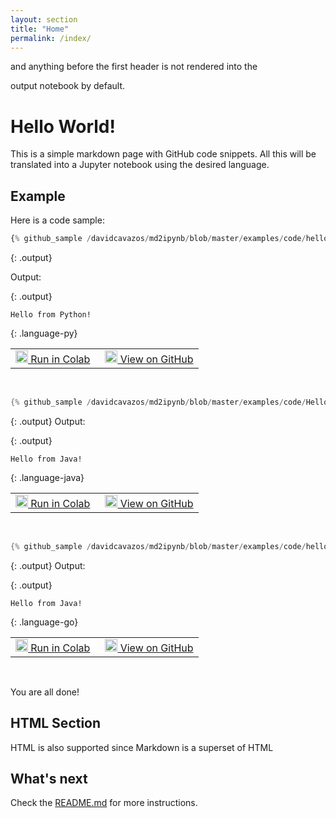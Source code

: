 ```yaml
---
layout: section
title: "Home"
permalink: /index/
---
```

<!--
Licensed under the Apache License, Version 2.0 (the "License");
you may not use this file except in compliance with the License.
You may obtain a copy of the License at

http://www.apache.org/licenses/LICENSE-2.0

Unless required by applicable law or agreed to in writing, software
distributed under the License is distributed on an "AS IS" BASIS,
WITHOUT WARRANTIES OR CONDITIONS OF ANY KIND, either express or implied.
See the License for the specific language governing permissions and
limitations under the License.
-->

<!-- Comments --> and anything before the first header is not rendered into the
output notebook by default.

# Hello World!

This is a simple markdown page with GitHub code snippets.
All this will be translated into a Jupyter notebook using the desired language.

## Example

Here is a code sample:

<!-- This is equivalent to either the {: .py} or {: .language-py} classes -->
```py
{% github_sample /davidcavazos/md2ipynb/blob/master/examples/code/hello-world.py tag:hello_world %}
```

{: .output}
<!-- The `output` class will be ignored in the notebook -->
Output:

{: .output}
```
Hello from Python!
```

{: .language-py}
<table>
  <td>
    <a target="_blank" class="button"
        href="https://colab.research.google.com/github//davidcavazos/md2ipynb/blob/master/examples/notebooks/hello-world-py.ipynb">
      <img src="https://www.tensorflow.org/images/colab_logo_32px.png" width="20px" height="20px" />
      Run in Colab
    </a>
  </td>
  <td style="padding-left:1em">
    <a target="_blank" class="button"
        href="https://github.com//davidcavazos/md2ipynb/blob/master/examples/code/hello-world.py">
      <img src="https://www.tensorflow.org/images/GitHub-Mark-32px.png" width="20px" height="20px" />
      View on GitHub
    </a>
  </td>
</table>
<br>

```java
{% github_sample /davidcavazos/md2ipynb/blob/master/examples/code/HelloWorld.java tag:hello_world %}
```

{: .output}
Output:

{: .output}
```
Hello from Java!
```

{: .language-java}
<table>
  <td>
    <a target="_blank" class="button"
        href="https://colab.research.google.com/github//davidcavazos/md2ipynb/blob/master/examples/notebooks/hello-world-java.ipynb">
      <img src="https://www.tensorflow.org/images/colab_logo_32px.png" width="20px" height="20px" />
      Run in Colab
    </a>
  </td>
  <td style="padding-left:1em">
    <a target="_blank" class="button"
        href="https://github.com//davidcavazos/md2ipynb/blob/master/examples/code/HelloWorld.java">
      <img src="https://www.tensorflow.org/images/GitHub-Mark-32px.png" width="20px" height="20px" />
      View on GitHub
    </a>
  </td>
</table>
<br>

```go
{% github_sample /davidcavazos/md2ipynb/blob/master/examples/code/hello-world.go tag:hello_world %}
```

{: .output}
Output:

{: .output}
```
Hello from Java!
```

{: .language-go}
<table>
  <td>
    <a target="_blank" class="button"
        href="https://colab.research.google.com/github//davidcavazos/md2ipynb/blob/master/examples/notebooks/hello-world-go.ipynb">
      <img src="https://www.tensorflow.org/images/colab_logo_32px.png" width="20px" height="20px" />
      Run in Colab
    </a>
  </td>
  <td style="padding-left:1em">
    <a target="_blank" class="button"
        href="https://github.com//davidcavazos/md2ipynb/blob/master/examples/code/hello-world.go">
      <img src="https://www.tensorflow.org/images/GitHub-Mark-32px.png" width="20px" height="20px" />
      View on GitHub
    </a>
  </td>
</table>
<br>

You are all done!

<h2>HTML Section</h2>

<p>HTML is also supported since Markdown is a superset of HTML</p>

## What's next

Check the [README.md](https://github.com/davidcavazos/md2ipynb/blob/master/README.md) for more instructions.
